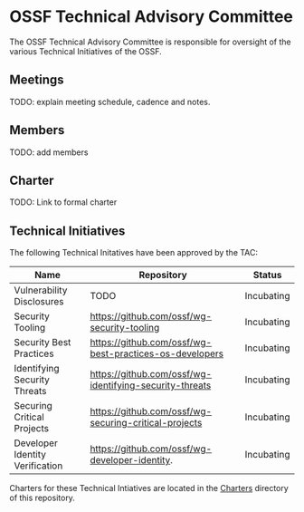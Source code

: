 # OSSF Technical Advisory Committee

The OSSF Technical Advisory Committee is responsible for oversight of the
various Technical Initiatives of the OSSF.

## Meetings

TODO: explain meeting schedule, cadence and notes.

## Members

TODO: add members

## Charter

TODO: Link to formal charter

## Technical Initiatives

The following Technical Initatives have been approved by the TAC:

| Name                                                 | Repository | Status     |
| ---------------------------------------------------- | ---------- | ---------- |
| Vulnerability Disclosures                            | TODO       | Incubating |
| Security Tooling                                     | https://github.com/ossf/wg-security-tooling                   | Incubating |
| Security Best Practices                              | https://github.com/ossf/wg-best-practices-os-developers       | Incubating |
| Identifying Security Threats                         | https://github.com/ossf/wg-identifying-security-threats       | Incubating |
| Securing Critical Projects                           | https://github.com/ossf/wg-securing-critical-projects         | Incubating |
| Developer Identity Verification                      | https://github.com/ossf/wg-developer-identity.                | Incubating |

Charters for these Technical Intiatives are located in the [Charters](charters)
directory of this repository.
